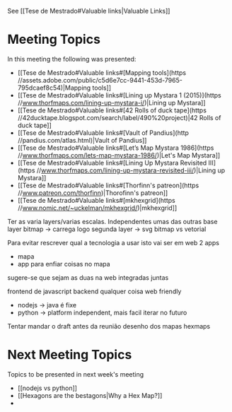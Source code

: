 See [[Tese de Mestrado#Valuable links|Valuable Links]]

# Meeting Topics
In this meeting the following was presented:
- [[Tese de Mestrado#Valuable links#[Mapping tools](https //assets.adobe.com/public/c5d6e7cc-9441-453d-7965-795dcaef8c54)|Mapping tools]]
- [[Tese de Mestrado#Valuable links#[Lining up Mystara 1 (2015)](https //www.thorfmaps.com/lining-up-mystara-i/)|Lining up Mystara]]
- [[Tese de Mestrado#Valuable links#[42 Rolls of duck tape](https //42ducktape.blogspot.com/search/label/490%20project)|42 Rolls of duck tape]]
- [[Tese de Mestrado#Valuable links#[Vault of Pandius](http //pandius.com/atlas.html)|Vault of Pandius]]
- [[Tese de Mestrado#Valuable links#[Let’s Map Mystara 1986](https //www.thorfmaps.com/lets-map-mystara-1986/)|Let's Map Mystara]]
- [[Tese de Mestrado#Valuable links#[Lining Up Mystara Revisited III](https //www.thorfmaps.com/lining-up-mystara-revisited-iii/)|Lining up Mystara]]
- [[Tese de Mestrado#Valuable links#[Thorfinn's patreon](https //www.patreon.com/thorfinn)|Thorofinn's patreon]]
- [[Tese de Mestrado#Valuable links#[mkhexgrid](https //www.nomic.net/~uckelman/mkhexgrid/)|mkhexgrid]]


Ter as varia layers/varias escalas. Independentes umas das outras
base layer bitmap -> carrega logo
segunda layer -> svg
bitmap vs vetorial

Para evitar rescrever
qual a tecnologia a usar
isto vai ser em web
2 apps
- mapa
- app para enfiar coisas no mapa

sugere-se que sejam as duas na web
integradas juntas

frontend de javascript
backend qualquer coisa web friendly
- nodejs -> java é fixe
- python -> platform independent, mais facil iterar no futuro

Tentar mandar o draft antes da reunião
desenho dos mapas
hexmaps

# Next Meeting Topics
Topics to be presented in next week's meeting
- [[nodejs vs python]]
- [[Hexagons are the bestagons|Why a Hex Map?]]
- 